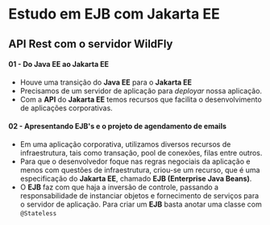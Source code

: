 # Estudo em EJB com Jakarta EE
## API Rest com o servidor WildFly

#### 01 - Do Java EE ao Jakarta EE
- Houve uma transição do **Java EE** para o **Jakarta EE**
- Precisamos de um servidor de aplicação para *deployar* nossa aplicação.
- Com a **API** do **Jakarta EE** temos recursos que facilita o desenvolvimento de aplicações corporativas.
 
#### 02 - Apresentando EJB's e o projeto de agendamento de emails
- Em uma aplicação corporativa, utilizamos diversos recursos de infraestrutura, tais como transação, pool de conexões, filas entre outros.
- Para que o desenvolvedor foque nas regras negociais da aplicação e menos com questões de infraestrutura, criou-se um recurso, que é uma especificação do **Jakarta EE**, chamado **EJB (Enterprise Java Beans)**.
- O **EJB** faz com que haja a inversão de controle, passando a responsabilidade de instanciar objetos e fornecimento de serviços para o servidor de aplicação. Para criar um **EJB** basta anotar uma classe com `@Stateless`
